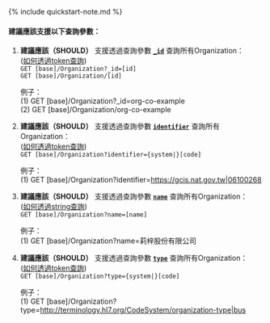 {% include quickstart-note.md %}

#### 建議應該支援以下查詢參數：

1. **建議應該（SHOULD）** 支援透過查詢參數 **[`_id`](SearchParameter-Organization-id.html)** 查詢所有Organization：               
    ([如何透過token查詢](http://hl7.org/fhir/R4/search.html#token))  
    `GET [base]/Organization?_id=[id]`  
    `GET [base]/Organization/[id]`

    例子：  
      (1) GET [base]/Organization?_id=org-co-example  
      (2) GET [base]/Organization/org-co-example


2. **建議應該（SHOULD）** 支援透過查詢參數 **[`identifier`](SearchParameter-Organization-identifier.html)** 查詢所有Organization：          
    ([如何透過token查詢](http://hl7.org/fhir/R4/search.html#token))  
    `GET [base]/Organization?identifier={system|}[code]`

    例子：  
      (1) GET [base]/Organization?identifier=https://gcis.nat.gov.tw|06100268


3. **建議應該（SHOULD）** 支援透過查詢參數 **[`name`](SearchParameter-Organization-name.html)** 查詢所有Organization：             
    ([如何透過string查詢](http://hl7.org/fhir/R4/search.html#string))  
    `GET [base]/Organization?name=[name]`

    例子：  
      (1) GET [base]/Organization?name=莉梓股份有限公司


4. **建議應該（SHOULD）** 支援透過查詢參數 **[`type`](SearchParameter-Organization-type.html)** 查詢所有Organization：           
    ([如何透過token查詢](http://hl7.org/fhir/R4/search.html#token))  
    `GET [base]/Organization?type={system|}[code]`

    例子：   
      (1) GET [base]/Organization?type=http://terminology.hl7.org/CodeSystem/organization-type|bus